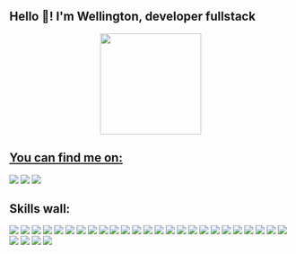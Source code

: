 ## Hello 👋! I'm Wellington, developer fullstack

<div align="center">
  <a href="https://github.com/WelGomws">
  <img height="180em" src="https://github-readme-stats.vercel.app/api/?username=welgomws&style=for-the-badge&title_color=8435bb&text_color=dbbcf6&bg_color=00000000&border_color=faf6fe&show_icons=true&icon_color=dbbcf6&rank_icon=github&count_private=true"/>
</div>


## You can find me on:
<div>
  <a href = "mailto:wellingtondomingos.gomes@gmail.com"><img src="https://img.shields.io/badge/-Gmail-8435bb?style=for-the-badge&logo=gmail&logoColor=f2f2f2" target="_blank"></a>
  <a href="https://www.linkedin.com/in/wellington-domingos-gomes-6a5b25160/" target="_blank"><img src="https://img.shields.io/badge/-LinkedIn-8435bb?style=for-the-badge&logo=linkedin&logoColor=f2f2f2" target="_blank"></a>
  <a href="https://www.instagram.com/weelgomws/" target="_blank">
    <img src="https://img.shields.io/badge/-Instagram-8435bb?style=for-the-badge&logo=instagram&logoColor=f2f2f2" target="_blank">
  </a>
</div>

## **Skills wall:**

<div>
<img src="https://img.shields.io/badge/javascript-8435bb?logo=javascript&style=for-the-badge&logoColor=f2f2f2"/>
<img src="https://img.shields.io/badge/typescript-8435bb?logo=typescript&style=for-the-badge&logoColor=F2F2F2"/>
<img src="https://img.shields.io/badge/html5-8435bb?logo=html5&style=for-the-badge&logoColor=F2F2F2"/>
<img src="https://img.shields.io/badge/Go-b778e8?style=for-the-badge&logo=go&logoColor=f2f2f2" />
<img src="https://img.shields.io/badge/node.js-8435bb?logo=node.js&style=for-the-badge&logoColor=F2F2F2"/>
<img src="https://img.shields.io/badge/express.js-b778e8?logo=express&style=for-the-badge&logoColor=F2F2F2"/>
<img src="https://img.shields.io/badge/docker-b778e8?logo=docker&style=for-the-badge&logoColor=F2F2F2"/>
<img src="https://img.shields.io/badge/Amazon_AWS-b778e8?style=for-the-badge&logo=amazon-aws&logoColor=f2f2f2" />
<img src="https://img.shields.io/badge/react-8435bb?logo=react&style=for-the-badge&logoColor=F2F2F2"/>
<img src="https://img.shields.io/badge/Redux-b778e8?style=for-the-badge&logo=redux&logoColor=f2f2f2" />
<img src="https://img.shields.io/badge/React_Router-b778e8?style=for-the-badge&logo=react-router&logoColor=f2f2f2" />
<img src="https://img.shields.io/badge/Next.js-b778e8?logo=nextdotjs&logoColor=f2f2f2&style=for-the-badge" />
<img src="https://img.shields.io/badge/storybook-8435bb?logo=storybook&style=for-the-badge&logoColor=F2F2F2"/>
<img src="https://img.shields.io/badge/tailwindcss-8435bb?logo=tailwindcss&style=for-the-badge&logoColor=f2f2f2"/>
<img src="https://img.shields.io/badge/sass-b778e8?logo=sass&style=for-the-badge&logoColor=F2F2F2"/>
<img src="https://img.shields.io/badge/css3-8435bb?logo=css3&style=for-the-badge&logoColor=F2F2F2"/>
<img src="https://img.shields.io/badge/Material--UI-8435bb?logo=material-ui&style=for-the-badge&logoColor=F2F2F2"/>
<img src="https://img.shields.io/badge/styled%20components-8435bb?logo=styled%20components&style=for-the-badge&logoColor=F2F2F2"/>
<img src="https://img.shields.io/badge/PostgreSQL-B778E8?style=for-the-badge&logo=postgresql&logoColor=F2F2F2" />
<img src="https://img.shields.io/badge/mongodb-b778e8?logo=mongodb&style=for-the-badge&logoColor=F2F2F2"/>
<img src="https://img.shields.io/badge/MySQL-B778E8?style=for-the-badge&logo=mysql&logoColor=F2F2F2" />
<img src="https://img.shields.io/badge/sequelize-b778e8?style=for-the-badge&logo=sequelize&logoColor=f2f2f2" />
<img src="https://img.shields.io/badge/SQLite-b778e8?style=for-the-badge&logo=sqlite&logoColor=f2f2f2" />
<img src="https://img.shields.io/badge/github-8435bb?logo=github&style=for-the-badge&logoColor=F2F2F2"/>
<img src="https://img.shields.io/badge/git-8435bb?logo=git&style=for-the-badge&logoColor=F2F2F2"/>
<img src="https://img.shields.io/badge/markdown-b778e8?logo=markdown&style=for-the-badge&logoColor=F2F2F2"/>
<img src="https://img.shields.io/badge/eslint-b778e8?style=for-the-badge&logo=eslint&logoColor=F2F2F2" />
<img src="https://img.shields.io/badge/prettier-b778e8?style=for-the-badge&logo=prettier&logoColor=f2f2f2" />
<img src="https://img.shields.io/badge/Visual_Studio_Code-B778E8?style=for-the-badge&logo=visual%20studio%20code&logoColor=F2F2F2" />
</div>
